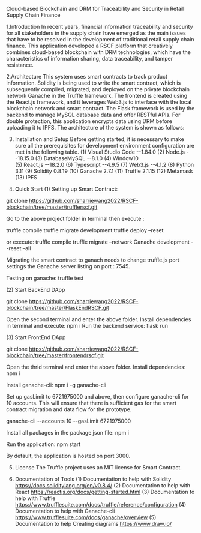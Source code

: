 Cloud-based Blockchain and DRM for Traceability and Security in Retail Supply Chain Finance

1.Introduction
In recent years, financial information traceability and security for all stakeholders in the supply chain have emerged as the main issues that have to be resolved in the development of traditional retail supply chain finance. This application developed a RSCF platform that creatively combines cloud-based blockchain with DRM technologies, which have the characteristics of information sharing, data traceability, and tamper resistance.

2.Architecture
This system uses smart contracts to track product information. Solidity is being used to write the smart contract, which is subsequently compiled, migrated, and deployed on the private blockchain network Ganache in the Truffle framework. The frontend is created using the React.js framework, and it leverages Web3.js to interface with the local blockchain network and smart contract. The Flask framework is used by the backend to manage MySQL database data and offer RESTful APIs. For double protection, this application encrypts data using DRM before uploading it to IPFS. The architecture of the system is shown as follows:
 
3. Installation and Setup
Before getting started, it is necessary to make sure all the prerequisites for development environment configuration are met in the following table.
(1)	Visual Studio Code	--1.84.0
(2) Node.js	--18.15.0
(3) DatabaseMySQL	--8.1.0
(4) Window10	
(5) React.js	--18.2.0
(6) Typescript	--4.9.5
(7) Web3.js	--4.1.2
(8) Python	3.11
(9) Solidity	0.8.19
(10) Ganache	2.7.1
(11) Truffle	2.1.15
(12) Metamask	
(13) IPFS	

4. Quick Start
(1) Setting up Smart Contract:

git clone https://github.com/sharriewang2022/RSCF-blockchain/tree/master/trufflerscf.git

Go to the above project folder in terminal then execute :

truffle compile
truffle migrate development
truffle deploy –reset

or execute:
truffle compile
truffle migrate –network Ganache development --reset –all
 
Migrating the smart contract to ganach needs to change truffle.js port settings the Ganache server listing on port : 7545. 
  
Testing on ganache:
truffle test
 
(2) Start BackEnd DApp 

git clone https://github.com/sharriewang2022/RSCF-blockchain/tree/master/FlaskEndRSCF.git

Open the second terminal and enter the above folder.
Install dependencies in terminal and execute:
npm i
Run the backend service:
flask run

(3) Start FrontEnd DApp 

git clone https://github.com/sharriewang2022/RSCF-blockchain/tree/master/frontendrscf.git

Open the thrid terminal and enter the above folder.
Install dependencies:
npm i

Install ganache-cli:
npm i -g ganache-cli

Set up gasLimit to 6721975000 and above, then configure ganache-cli for 10 accounts. This will ensure that there is sufficient gas for the smart contract migration and data flow for the prototype.

ganache-cli --accounts 10 --gasLimit 6721975000

Install all packages in the package.json file:
npm i

Run the application:
npm start

By default, the application is hosted on port 3000.

5. License
The Truffle project uses an MIT license for Smart Contract.

6. Documentation of Tools
(1) Documentation to help with Solidity
https://docs.soliditylang.org/en/v0.8.4/
(2) Documentation to help with React
https://reactjs.org/docs/getting-started.html
(3) Documentation to help with Truffle
https://www.trufflesuite.com/docs/truffle/reference/configuration
(4) Documentation to help with Ganache-cli
https://www.trufflesuite.com/docs/ganache/overview
(5) Documentation to help Creating diagrams
https://www.draw.io/








